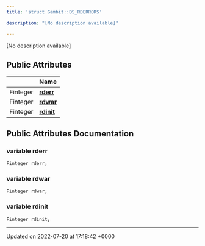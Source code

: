 ```yaml
---
title: 'struct Gambit::DS_RDERRORS'

description: "[No description available]"

---
```









[No description available]

## Public Attributes

|                | Name           |
| -------------- | -------------- |
| Finteger | **[rderr](/documentation/code/classes/structgambit_1_1ds__rderrors/#variable-rderr)**  |
| Finteger | **[rdwar](/documentation/code/classes/structgambit_1_1ds__rderrors/#variable-rdwar)**  |
| Finteger | **[rdinit](/documentation/code/classes/structgambit_1_1ds__rderrors/#variable-rdinit)**  |

## Public Attributes Documentation

### variable rderr

```
Finteger rderr;
```


### variable rdwar

```
Finteger rdwar;
```


### variable rdinit

```
Finteger rdinit;
```


-------------------------------

Updated on 2022-07-20 at 17:18:42 +0000